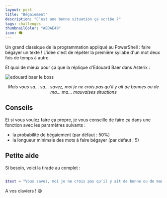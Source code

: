```yaml
---
layout: post
title: "Bégaiement"
description: "C’est une bonne situation ça scribe ?"
tags: challenges
thumbnailColor: "#EDAE49"
icon: 🗨️
---
```


Un grand classique de la programmation appliqué au PowerShell : faire bégayer un texte !
L'idée c'est de répéter la première syllabe d'un mot deux fois de temps à autre.

Et quoi de mieux pour ça que la réplique d'Edouard Baer dans Asterix :

![edouard baer le boss](https://c.tenor.com/3J9KbV6Gt1sAAAAC/asterix-obelix.gif)

<div style="text-align: center">
  <i> Mais vous sa… sa… savez, moi je ne crois pas qu’il y ait de bonnes ou de ma… ma… mauvaises situations</i>
</div>

## Conseils

Et si vous voulez faire ça propre, je vous conseille de faire ça dans une fonction avec les paramètres suivants :
  - la probabilité de bégaiement (par défaut : 50%)
  - la longueur minimale des mots à faire bégayer (par défaut : 5)

## Petite aide

Si besoin, voici la tirade au complet : 

```powershell

$text = "Vous savez, moi je ne crois pas qu’il y ait de bonne ou de mauvaise situation. Moi, si je devais résumer ma vie aujourd’hui avec vous, je dirais que c’est d’abord des rencontres. Des gens qui m’ont tendu la main, peut-être à un moment où je ne pouvais pas, où j’étais seul chez moi. Et c’est assez curieux de se dire que les hasards, les rencontres forgent une destinée… Parce que quand on a le goût de la chose, quand on a le goût de la chose bien faite, le beau geste, parfois on ne trouve pas l’interlocuteur en face je dirais, le miroir qui vous aide à avancer. Alors ça n’est pas mon cas, comme je disais là, puisque moi au contraire, j’ai pu : et je dis merci à la vie, je lui dis merci, je chante la vie, je danse la vie… je ne suis qu’amour ! Et finalement, quand beaucoup de gens aujourd’hui me disent « Mais comment fais-tu pour avoir cette humanité ? », et bien je leur réponds très simplement, je leur dis que c’est ce goût de l’amour ce goût donc qui m’a poussé aujourd’hui à entreprendre une construction mécanique, mais demain qui sait ? Peut-être simplement à me mettre au service de la communauté, à faire le don, le don de soi…"

```

A vos claviers ! 😄